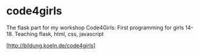 # code4girls
The flask part for my workshop Code4Girls: First programming for girls 14-18. Teaching flask, html, css, javascript 

[http://bildung.koeln.de/code4girls]
